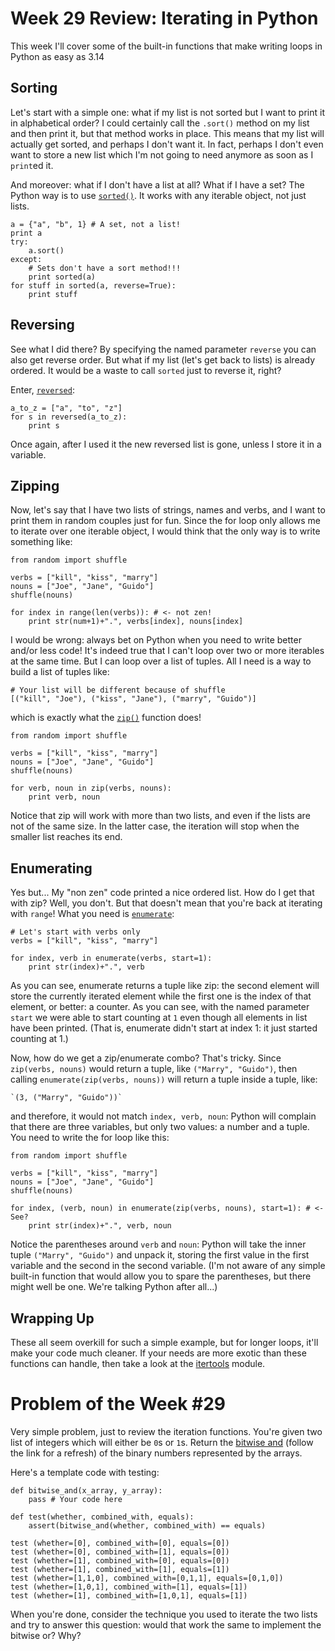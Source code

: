Week 29 Review: Iterating in Python
===================================

This week I'll cover some of the built-in functions that make writing loops in Python as easy as 3.14

Sorting
-------

Let's start with a simple one: what if my list is not sorted but I want to print it in alphabetical order? I could certainly call the `.sort()` method on my list and then print it, but that method works in place. This means that my list will actually get sorted, and perhaps I don't want  it. In fact, perhaps I don't even want to store a new list which I'm not going to need anymore as soon as I `print`ed it.

And moreover: what if I don't have a list at all? What if I have a set?
The Python way is to use [`sorted()`](http://docs.python.org/2/library/functions.html#sorted). It works with any iterable object, not just lists.

    a = {"a", "b", 1} # A set, not a list!
    print a
    try:
        a.sort()
    except:
        # Sets don't have a sort method!!!
        print sorted(a)
    for stuff in sorted(a, reverse=True):
        print stuff

Reversing
---------

See what I did there? By specifying the named parameter `reverse` you can also get reverse order. But what if my list (let's get back to lists) is already ordered. It would be a waste to call `sorted` just to reverse it, right?

Enter, [`reversed`](http://docs.python.org/2/library/functions.html#reversed):

    a_to_z = ["a", "to", "z"]
    for s in reversed(a_to_z):
        print s

Once again, after I used it the new reversed list is gone, unless I store it in a variable.

Zipping
-------

Now, let's say that I have two lists of strings, names and verbs, and I want to print them in random couples just for fun. Since the for loop only allows me to iterate over one iterable object, I would think that the only way is to write something like:

    from random import shuffle
    
    verbs = ["kill", "kiss", "marry"]
    nouns = ["Joe", "Jane", "Guido"]
    shuffle(nouns)
    
    for index in range(len(verbs)): # <- not zen!
        print str(num+1)+".", verbs[index], nouns[index]
        
I would be wrong: always bet on Python when you need to write better and/or less code! It's indeed true that I can't loop over two or more iterables at the same time. But I can loop over a list of tuples. All I need is a way to build a list of tuples like:

    # Your list will be different because of shuffle
    [("kill", "Joe"), ("kiss", "Jane"), ("marry", "Guido")]
    
which is exactly what the [`zip()`](http://docs.python.org/2/library/functions.html#zip) function does!

    from random import shuffle
    
    verbs = ["kill", "kiss", "marry"]
    nouns = ["Joe", "Jane", "Guido"]
    shuffle(nouns)
    
    for verb, noun in zip(verbs, nouns):
        print verb, noun
        
Notice that zip will work with more than two lists, and even if the lists are not of the same size. In the latter case, the iteration will stop when the smaller list reaches its end.

Enumerating
-----------

Yes but... My "non zen" code printed a nice ordered list. How do I get that with zip? Well, you don't. But that doesn't mean that you're back at iterating with `range`! What you need is [`enumerate`](http://docs.python.org/2/library/functions.html#enumerate):

    # Let's start with verbs only
    verbs = ["kill", "kiss", "marry"]
    
    for index, verb in enumerate(verbs, start=1):
        print str(index)+".", verb
        
As you can see, enumerate returns a tuple like zip: the second element will store the currently iterated element while the first one is the index of that element, or better: a counter. As you can see, with the named parameter `start` we were able to start counting at `1` even though all elements in list have been printed. (That is, enumerate didn't start at index 1: it just started counting at 1.)

Now, how do we get a zip/enumerate combo? That's tricky. Since `zip(verbs, nouns)` would return a tuple, like `("Marry", "Guido")`, then calling `enumerate(zip(verbs, nouns))` will return a tuple inside a tuple, like:
     
    `(3, ("Marry", "Guido"))`
    
and therefore, it would not match `index, verb, noun`: Python will complain that there are three variables, but only two values: a number and a tuple. You need to write the for loop like this:

    from random import shuffle
    
    verbs = ["kill", "kiss", "marry"]
    nouns = ["Joe", "Jane", "Guido"]
    shuffle(nouns)
    
    for index, (verb, noun) in enumerate(zip(verbs, nouns), start=1): # <- See?
        print str(index)+".", verb, noun
        
Notice the parentheses around `verb` and `noun`: Python will take the inner tuple `("Marry", "Guido")` and unpack it, storing the first value in the first variable and the second in the second variable.
(I'm not aware of any simple built-in function that would allow you to spare the parentheses, but there might well be one. We're talking Python after all...)

Wrapping Up
-----------

These all seem overkill for such a simple example, but for longer loops, it'll make your code much cleaner. If your needs are more exotic than these functions can handle, then take a look at the [itertools](http://docs.python.org/2/library/itertools.html) module.


Problem of the Week #29
=======================

Very simple problem, just to review the iteration functions. You're given two list of integers which will either be `0`s or `1`s. Return the [bitwise and](http://www.codecademy.com/groups/python-fro-beginners/discussions/51758477d7b0ee33580048ce) (follow the link for a refresh) of the binary numbers represented by the arrays.

Here's a template code with testing:

    def bitwise_and(x_array, y_array):
        pass # Your code here
    
    def test(whether, combined_with, equals):
        assert(bitwise_and(whether, combined_with) == equals)
    
    test (whether=[0], combined_with=[0], equals=[0])
    test (whether=[0], combined_with=[1], equals=[0])
    test (whether=[1], combined_with=[0], equals=[0])
    test (whether=[1], combined_with=[1], equals=[1])
    test (whether=[1,1,0], combined_with=[0,1,1], equals=[0,1,0])
    test (whether=[1,0,1], combined_with=[1], equals=[1])
    test (whether=[1], combined_with=[1,0,1], equals=[1])
    
When you're done, consider the technique you used to iterate the two lists and try to answer this question: would that work the same to implement the bitwise or? Why?
